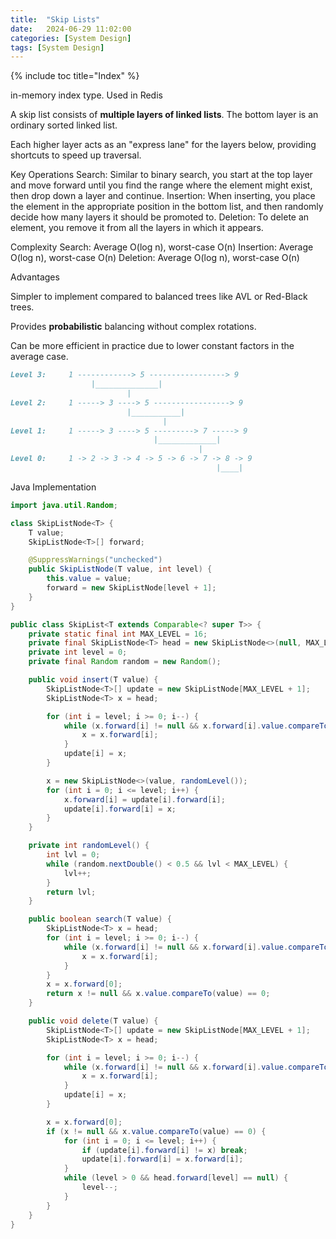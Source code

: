 ```yaml
---
title:  "Skip Lists"
date:   2024-06-29 11:02:00
categories: [System Design]
tags: [System Design]
---
```

{% include toc title="Index" %}


in-memory index type. Used in Redis

A skip list consists of **multiple layers of linked lists**.
The bottom layer is an ordinary sorted linked list.

Each higher layer acts as an "express lane" for the layers below, providing shortcuts to speed up traversal.

Key Operations
Search: Similar to binary search, you start at the top layer and move forward until you find the range where the element might exist, then drop down a layer and continue.
Insertion: When inserting, you place the element in the appropriate position in the bottom list, and then randomly decide how many layers it should be promoted to.
Deletion: To delete an element, you remove it from all the layers in which it appears.

Complexity
Search: Average O(log n), worst-case O(n)
Insertion: Average O(log n), worst-case O(n)
Deletion: Average O(log n), worst-case O(n)

Advantages

Simpler to implement compared to balanced trees like AVL or Red-Black trees.

Provides **probabilistic** balancing without complex rotations.

Can be more efficient in practice due to lower constant factors in the average case.

```markdown
Level 3:     1 ------------> 5 -----------------> 9
                  |______________|
                          |
Level 2:     1 -----> 3 ----> 5 -----------------> 9
                          |___________|
                                  |
Level 1:     1 -----> 3 ----> 5 ---------> 7 -----> 9
                                |_____________|
                                          |
Level 0:     1 -> 2 -> 3 -> 4 -> 5 -> 6 -> 7 -> 8 -> 9
                                              |____|
```
Java Implementation

```java
import java.util.Random;

class SkipListNode<T> {
    T value;
    SkipListNode<T>[] forward;

    @SuppressWarnings("unchecked")
    public SkipListNode(T value, int level) {
        this.value = value;
        forward = new SkipListNode[level + 1];
    }
}

public class SkipList<T extends Comparable<? super T>> {
    private static final int MAX_LEVEL = 16;
    private final SkipListNode<T> head = new SkipListNode<>(null, MAX_LEVEL);
    private int level = 0;
    private final Random random = new Random();

    public void insert(T value) {
        SkipListNode<T>[] update = new SkipListNode[MAX_LEVEL + 1];
        SkipListNode<T> x = head;

        for (int i = level; i >= 0; i--) {
            while (x.forward[i] != null && x.forward[i].value.compareTo(value) < 0) {
                x = x.forward[i];
            }
            update[i] = x;
        }

        x = new SkipListNode<>(value, randomLevel());
        for (int i = 0; i <= level; i++) {
            x.forward[i] = update[i].forward[i];
            update[i].forward[i] = x;
        }
    }

    private int randomLevel() {
        int lvl = 0;
        while (random.nextDouble() < 0.5 && lvl < MAX_LEVEL) {
            lvl++;
        }
        return lvl;
    }

    public boolean search(T value) {
        SkipListNode<T> x = head;
        for (int i = level; i >= 0; i--) {
            while (x.forward[i] != null && x.forward[i].value.compareTo(value) < 0) {
                x = x.forward[i];
            }
        }
        x = x.forward[0];
        return x != null && x.value.compareTo(value) == 0;
    }

    public void delete(T value) {
        SkipListNode<T>[] update = new SkipListNode[MAX_LEVEL + 1];
        SkipListNode<T> x = head;

        for (int i = level; i >= 0; i--) {
            while (x.forward[i] != null && x.forward[i].value.compareTo(value) < 0) {
                x = x.forward[i];
            }
            update[i] = x;
        }

        x = x.forward[0];
        if (x != null && x.value.compareTo(value) == 0) {
            for (int i = 0; i <= level; i++) {
                if (update[i].forward[i] != x) break;
                update[i].forward[i] = x.forward[i];
            }
            while (level > 0 && head.forward[level] == null) {
                level--;
            }
        }
    }
}

```
